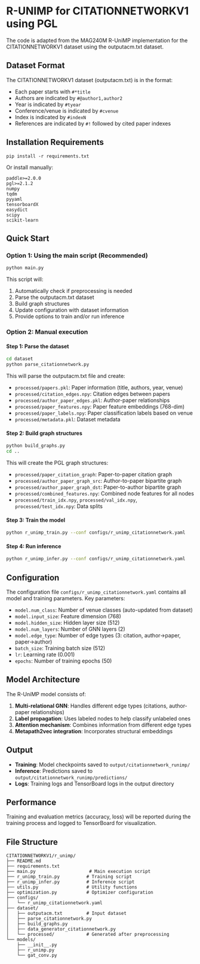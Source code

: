 # R-UNIMP for CITATIONNETWORKV1 using PGL

The code is adapted from the MAG240M R-UniMP implementation for the CITATIONNETWORKV1 dataset using the outputacm.txt dataset.

## Dataset Format

The CITATIONNETWORKV1 dataset (outputacm.txt) is in the format:
- Each paper starts with `#*title`
- Authors are indicated by `#@author1,author2`
- Year is indicated by `#tyear`
- Conference/venue is indicated by `#cvenue`
- Index is indicated by `#indexN`
- References are indicated by `#!` followed by cited paper indexes

## Installation Requirements

```
pip install -r requirements.txt
```

Or install manually:
```
paddle>=2.0.0
pgl>=2.1.2
numpy
tqdm
pyyaml
tensorboardX
easydict
scipy
scikit-learn
```

## Quick Start

### Option 1: Using the main script (Recommended)

```bash
python main.py
```

This script will:
1. Automatically check if preprocessing is needed
2. Parse the outputacm.txt dataset
3. Build graph structures
4. Update configuration with dataset information
5. Provide options to train and/or run inference

### Option 2: Manual execution

#### Step 1: Parse the dataset

```bash
cd dataset
python parse_citationnetwork.py
```

This will parse the outputacm.txt file and create:
* `processed/papers.pkl`: Paper information (title, authors, year, venue)
* `processed/citation_edges.npy`: Citation edges between papers
* `processed/author_paper_edges.pkl`: Author-paper relationships
* `processed/paper_features.npy`: Paper feature embeddings (768-dim)
* `processed/paper_labels.npy`: Paper classification labels based on venue
* `processed/metadata.pkl`: Dataset metadata

#### Step 2: Build graph structures

```bash
python build_graphs.py
cd ..
```

This will create the PGL graph structures:
* `processed/paper_citation_graph`: Paper-to-paper citation graph
* `processed/author_paper_graph_src`: Author-to-paper bipartite graph  
* `processed/author_paper_graph_dst`: Paper-to-author bipartite graph
* `processed/combined_features.npy`: Combined node features for all nodes
* `processed/train_idx.npy`, `processed/val_idx.npy`, `processed/test_idx.npy`: Data splits

#### Step 3: Train the model

```bash
python r_unimp_train.py --conf configs/r_unimp_citationnetwork.yaml
```

#### Step 4: Run inference

```bash
python r_unimp_infer.py --conf configs/r_unimp_citationnetwork.yaml
```

## Configuration

The configuration file `configs/r_unimp_citationnetwork.yaml` contains all model and training parameters. Key parameters:

- `model.num_class`: Number of venue classes (auto-updated from dataset)
- `model.input_size`: Feature dimension (768)
- `model.hidden_size`: Hidden layer size (512)
- `model.num_layers`: Number of GNN layers (2)
- `model.edge_type`: Number of edge types (3: citation, author->paper, paper->author)
- `batch_size`: Training batch size (512)
- `lr`: Learning rate (0.001)
- `epochs`: Number of training epochs (50)

## Model Architecture

The R-UniMP model consists of:

1. **Multi-relational GNN**: Handles different edge types (citations, author-paper relationships)
2. **Label propagation**: Uses labeled nodes to help classify unlabeled ones
3. **Attention mechanism**: Combines information from different edge types
4. **Metapath2vec integration**: Incorporates structural embeddings

## Output

- **Training**: Model checkpoints saved to `output/citationnetwork_runimp/`
- **Inference**: Predictions saved to `output/citationnetwork_runimp/predictions/`
- **Logs**: Training logs and TensorBoard logs in the output directory

## Performance

Training and evaluation metrics (accuracy, loss) will be reported during the training process and logged to TensorBoard for visualization.

## File Structure

```
CITATIONNETWORKV1/r_unimp/
├── README.md
├── requirements.txt
├── main.py                    # Main execution script
├── r_unimp_train.py          # Training script
├── r_unimp_infer.py          # Inference script
├── utils.py                  # Utility functions
├── optimization.py           # Optimizer configuration
├── configs/
│   └── r_unimp_citationnetwork.yaml
├── dataset/
│   ├── outputacm.txt         # Input dataset
│   ├── parse_citationnetwork.py
│   ├── build_graphs.py
│   ├── data_generator_citationnetwork.py
│   └── processed/            # Generated after preprocessing
└── models/
    ├── __init__.py
    ├── r_unimp.py
    └── gat_conv.py
```
